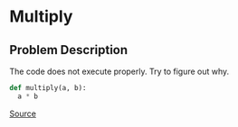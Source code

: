# Multiply

## Problem Description

The code does not execute properly. Try to figure out why.

```python
def multiply(a, b):
  a * b
```

[Source](https://www.codewars.com/kata/50654ddff44f800200000004/train/python)
